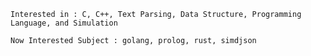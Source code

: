     Interested in : C, C++, Text Parsing, Data Structure, Programming Language, and Simulation
    
    Now Interested Subject : golang, prolog, rust, simdjson
    
